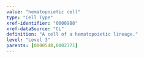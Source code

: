 ```yaml
---
value: "hematopoietic cell"
type: "Cell Type"
xref-identifier: "0000988"
xref-dataSource: "CL"
definition: "A cell of a hematopoietic lineage."
level: "Level 3"
parents: [0000548,0002371]
---
```

